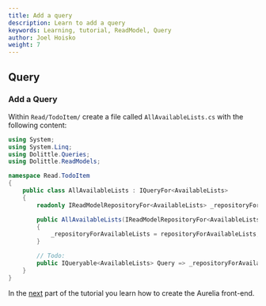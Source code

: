 ```yaml
---
title: Add a query
description: Learn to add a query
keywords: Learning, tutorial, ReadModel, Query
author: Joel Hoisko
weight: 7
---
```


## Query

### Add a Query

Within `Read/TodoItem/` create a file called `AllAvailableLists.cs` with the following content:

```csharp
using System;
using System.Linq;
using Dolittle.Queries;
using Dolittle.ReadModels;

namespace Read.TodoItem
{
    public class AllAvailableLists : IQueryFor<AvailableLists>
    {
        readonly IReadModelRepositoryFor<AvailableLists> _repositoryForAvailableLists;

        public AllAvailableLists(IReadModelRepositoryFor<AvailableLists> repositoryForAvailableLists)
        {
            _repositoryForAvailableLists = repositoryForAvailableLists;
        }

        // Todo:
        public IQueryable<AvailableLists> Query => _repositoryForAvailableLists.Query;
    }
}
```

In the [next](./aurelia) part of the tutorial you learn how to create the Aurelia front-end.

